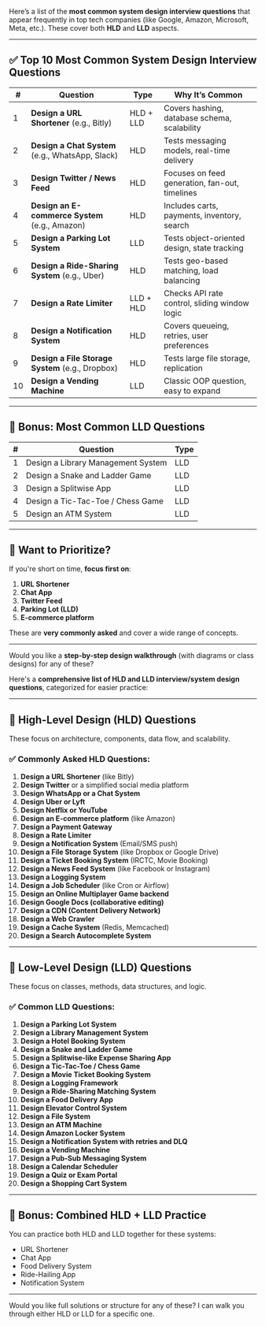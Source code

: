 Here’s a list of the **most common system design interview questions** that appear frequently in top tech companies (like Google, Amazon, Microsoft, Meta, etc.). These cover both **HLD** and **LLD** aspects.

---

## ✅ **Top 10 Most Common System Design Interview Questions**

| #  | Question                                         | Type      | Why It’s Common                                |
| -- | ------------------------------------------------ | --------- | ---------------------------------------------- |
| 1  | **Design a URL Shortener** (e.g., Bitly)         | HLD + LLD | Covers hashing, database schema, scalability   |
| 2  | **Design a Chat System** (e.g., WhatsApp, Slack) | HLD       | Tests messaging models, real-time delivery     |
| 3  | **Design Twitter / News Feed**                   | HLD       | Focuses on feed generation, fan-out, timelines |
| 4  | **Design an E-commerce System** (e.g., Amazon)   | HLD       | Includes carts, payments, inventory, search    |
| 5  | **Design a Parking Lot System**                  | LLD       | Tests object-oriented design, state tracking   |
| 6  | **Design a Ride-Sharing System** (e.g., Uber)    | HLD       | Tests geo-based matching, load balancing       |
| 7  | **Design a Rate Limiter**                        | LLD + HLD | Checks API rate control, sliding window logic  |
| 8  | **Design a Notification System**                 | HLD       | Covers queueing, retries, user preferences     |
| 9  | **Design a File Storage System** (e.g., Dropbox) | HLD       | Tests large file storage, replication          |
| 10 | **Design a Vending Machine**                     | LLD       | Classic OOP question, easy to expand           |

---

## 🔸 Bonus: Most Common LLD Questions

| # | Question                           | Type |
| - | ---------------------------------- | ---- |
| 1 | Design a Library Management System | LLD  |
| 2 | Design a Snake and Ladder Game     | LLD  |
| 3 | Design a Splitwise App             | LLD  |
| 4 | Design a Tic-Tac-Toe / Chess Game  | LLD  |
| 5 | Design an ATM System               | LLD  |

---

## 🔹 Want to Prioritize?

If you're short on time, **focus first on**:

1. **URL Shortener**
2. **Chat App**
3. **Twitter Feed**
4. **Parking Lot (LLD)**
5. **E-commerce platform**

These are **very commonly asked** and cover a wide range of concepts.

---

Would you like a **step-by-step design walkthrough** (with diagrams or class designs) for any of these?
















Here's a **comprehensive list of HLD and LLD interview/system design questions**, categorized for easier practice:

---

## 🔷 High-Level Design (HLD) Questions

These focus on architecture, components, data flow, and scalability.

### ✅ Commonly Asked HLD Questions:

1. **Design a URL Shortener** (like Bitly)
2. **Design Twitter** or a simplified social media platform
3. **Design WhatsApp or a Chat System**
4. **Design Uber or Lyft**
5. **Design Netflix or YouTube**
6. **Design an E-commerce platform** (like Amazon)
7. **Design a Payment Gateway**
8. **Design a Rate Limiter**
9. **Design a Notification System** (Email/SMS push)
10. **Design a File Storage System** (like Dropbox or Google Drive)
11. **Design a Ticket Booking System** (IRCTC, Movie Booking)
12. **Design a News Feed System** (like Facebook or Instagram)
13. **Design a Logging System**
14. **Design a Job Scheduler** (like Cron or Airflow)
15. **Design an Online Multiplayer Game backend**
16. **Design Google Docs (collaborative editing)**
17. **Design a CDN (Content Delivery Network)**
18. **Design a Web Crawler**
19. **Design a Cache System** (Redis, Memcached)
20. **Design a Search Autocomplete System**

---

## 🔷 Low-Level Design (LLD) Questions

These focus on classes, methods, data structures, and logic.

### ✅ Common LLD Questions:

1. **Design a Parking Lot System**
2. **Design a Library Management System**
3. **Design a Hotel Booking System**
4. **Design a Snake and Ladder Game**
5. **Design a Splitwise-like Expense Sharing App**
6. **Design a Tic-Tac-Toe / Chess Game**
7. **Design a Movie Ticket Booking System**
8. **Design a Logging Framework**
9. **Design a Ride-Sharing Matching System**
10. **Design a Food Delivery App**
11. **Design Elevator Control System**
12. **Design a File System**
13. **Design an ATM Machine**
14. **Design Amazon Locker System**
15. **Design a Notification System with retries and DLQ**
16. **Design a Vending Machine**
17. **Design a Pub-Sub Messaging System**
18. **Design a Calendar Scheduler**
19. **Design a Quiz or Exam Portal**
20. **Design a Shopping Cart System**

---

## 🔷 Bonus: Combined HLD + LLD Practice

You can practice both HLD and LLD together for these systems:

* URL Shortener
* Chat App
* Food Delivery System
* Ride-Hailing App
* Notification System

---

Would you like full solutions or structure for any of these? I can walk you through either HLD or LLD for a specific one.
